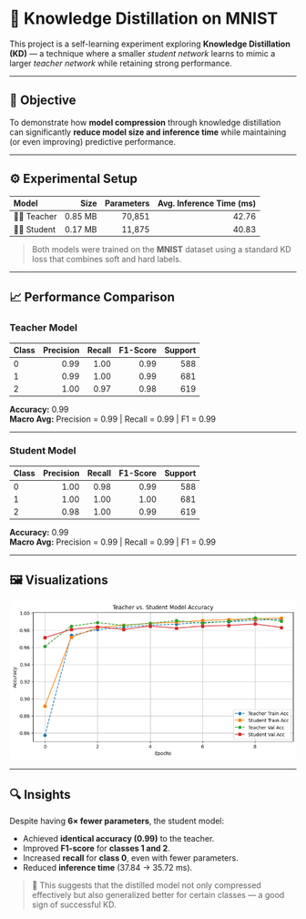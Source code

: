 # 🧠 Knowledge Distillation on MNIST

This project is a self-learning experiment exploring **Knowledge Distillation (KD)** — a technique where a smaller *student network* learns to mimic a larger *teacher network* while retaining strong performance.

---

## 🎯 Objective

To demonstrate how **model compression** through knowledge distillation can significantly **reduce model size and inference time** while maintaining (or even improving) predictive performance.

---

## ⚙️ Experimental Setup

| Model | Size | Parameters | Avg. Inference Time (ms) |
|:------|------:|------------:|-------------------------:|
| 🧑‍🏫 Teacher | 0.85 MB | 70,851 | 42.76 |
| 👩‍🎓 Student | 0.17 MB | 11,875 | 40.83 |

> Both models were trained on the **MNIST** dataset using a standard KD loss that combines soft and hard labels.

---

## 📈 Performance Comparison

### Teacher Model
| Class | Precision | Recall | F1-Score | Support |
|:------|-----------:|--------:|----------:|--------:|
| 0 | 0.99 | 1.00 | 0.99 | 588 |
| 1 | 0.99 | 1.00 | 0.99 | 681 |
| 2 | 1.00 | 0.97 | 0.98 | 619 |

**Accuracy:** 0.99  
**Macro Avg:** Precision = 0.99 | Recall = 0.99 | F1 = 0.99  

---

### Student Model
| Class | Precision | Recall | F1-Score | Support |
|:------|-----------:|--------:|----------:|--------:|
| 0 | 1.00 | 0.98 | 0.99 | 588 |
| 1 | 1.00 | 1.00 | 1.00 | 681 |
| 2 | 0.98 | 1.00 | 0.99 | 619 |

**Accuracy:** 0.99  
**Macro Avg:** Precision = 0.99 | Recall = 0.99 | F1 = 0.99  

---

## 🖼️ Visualizations

<div align="center"> <img src="images\teacher-student-acc.png?raw=true" alt="Train Curves" width="750"></div>

---

## 🔍 Insights

Despite having **6× fewer parameters**, the student model:

- Achieved **identical accuracy (0.99)** to the teacher.  
- Improved **F1-score** for **classes 1 and 2**.  
- Increased **recall** for **class 0**, even with fewer parameters.  
- Reduced **inference time** (37.84 → 35.72 ms).

> 🧩 This suggests that the distilled model not only compressed effectively but also generalized better for certain classes — a good sign of successful KD.


